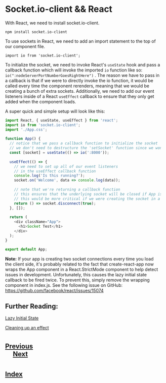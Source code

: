 <h1>Socket.io-client && React</h1>

With React, we need to install socket.io-client.
```
npm install socket.io-client
```
To use sockets in React, we need to add an import statement to the top of our component file.
```
import io from 'socket.io-client';
```
To initialize the socket, we need to invoke React's `useState` hook and pass a callback function which will invoke the imported `io` function like so: `io(":nodeServerPortNumberGoesRightHere")` . The reason we have to pass in a callback is that if we were to directly invoke the io function, it would be called every time the component rerenders, meaning that we would be creating a bunch of extra sockets. Additionally, we need to add our event listeners inside of a React `useEffect` callback to ensure that they only get added when the component loads.

A super quick and simple setup will look like this:
```js
import React, { useState, useEffect } from 'react';
import io from 'socket.io-client';
import './App.css';
 
function App() {
  // notice that we pass a callback function to initialize the socket
  // we don't need to destructure the 'setSocket' function since we won't be updating the socket state
  const [socket] = useState(() => io(':8000'));
 
  useEffect(() => {
    // we need to set up all of our event listeners
    // in the useEffect callback function
    console.log('Is this running?');
    socket.on('Welcome', data => console.log(data));
 
    // note that we're returning a callback function
    // this ensures that the underlying socket will be closed if App is unmounted
    // this would be more critical if we were creating the socket in a subcomponent
    return () => socket.disconnect(true);
  }, []);
 
  return (
    <div className="App">
      <h1>Socket Test</h1>
    </div>
  );
}
 
export default App;
```
__Note:__ If your app is creating two socket connections every time you load the client side, it's probably related to the fact that create-react-app now wraps the App component in a React.StrictMode component to help detect issues in development. Unfortunately, this causes the lazy initial state callback to be fired twice. To prevent this, simply remove the wrapping component in index.js. See the following issue on GitHub: https://github.com/facebook/react/issues/15074

## __Further Reading:__

[Lazy Initial State](https://reactjs.org/docs/hooks-reference.html#lazy-initial-state)

[Cleaning up an effect](https://reactjs.org/docs/hooks-reference.html#cleaning-up-an-effect)

#
## [Previous](./002_Sockets_on_the_server.md)<span>&nbsp;&nbsp;&nbsp;&nbsp;&nbsp;&nbsp;&nbsp;&nbsp;&nbsp;&nbsp;&nbsp;&nbsp;&nbsp;&nbsp;&nbsp;&nbsp;&nbsp;&nbsp;&nbsp;&nbsp;&nbsp;&nbsp;&nbsp;&nbsp;&nbsp;&nbsp;&nbsp;&nbsp;&nbsp;&nbsp;&nbsp;&nbsp;&nbsp;&nbsp;&nbsp;&nbsp;&nbsp;&nbsp;&nbsp;&nbsp;&nbsp;&nbsp;&nbsp;&nbsp;&nbsp;&nbsp;&nbsp;&nbsp;&nbsp;&nbsp;&nbsp;&nbsp;&nbsp;&nbsp;&nbsp;&nbsp;&nbsp;&nbsp;&nbsp;&nbsp;&nbsp;&nbsp;&nbsp;&nbsp;&nbsp;&nbsp;&nbsp;&nbsp;&nbsp;&nbsp;&nbsp;&nbsp;&nbsp;&nbsp;&nbsp;&nbsp;&nbsp;&nbsp;&nbsp;&nbsp;&nbsp;&nbsp;&nbsp;&nbsp;&nbsp;&nbsp;&nbsp;</span> [Next](./004_The_Handshake.md)
#
##  [Index](../Index.md)